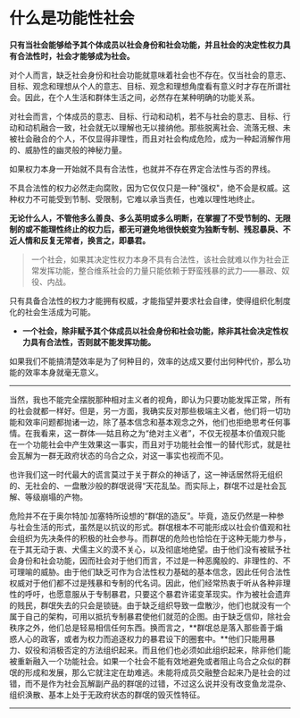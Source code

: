 # 什么是功能性社会

**只有当社会能够给予其个体成员以社会身份和社会功能，并且社会的决定性权力具有合法性时，社会才能够成为社会。**

对个人而言，缺乏社会身份和社会功能就意味着社会也不存在。仅当社会的意志、目标、观念和理想从个人的意志、目标、观念和理想角度看有意义时才存在所谓社会。因此，在个人生活和群体生活之间，必然存在某种明确的功能关系。

对社会而言，个体成员的意志、目标、行动和动机，若不与社会的意志、目标、行动和动机融合一致，社会就无以理解也无以接纳他。那些脱离社会、流落无根、未被社会融合的个人，不仅显得非理性，而且对社会构成危险，成为一种起消解作用的、威胁性的幽灵般的神秘力量。

如果权力本身一开始就不具有合法性，也就并不存在界定合法性与否的界线。

不具合法性的权力必然走向腐败，因为它仅仅只是一种"强权"，绝不会是权威。这种权力不可能受到节制、受限制，它难以承当责任，也难以理性地终止。

**无论什么人，不管他多么善良、多么英明或多么明断，在掌握了不受节制的、无限制的或不能理性终止的权力后，都无可避免地很快蜕变为独断专制、残忍暴戾、不近人情和反复无常者，换言之，即暴君。**

> 一个社会，如果其决定性权力本身不具有合法性，该社会就难以作为社会正常发挥功能，整合维系社会的力量只能依赖于野蛮残暴的武力——暴政、奴役、内战。

只有具备合法性的权力才能拥有权威，才能指望并要求社会自律，使得组织化制度化的社会生活成为可能。

- **一个社会，除非赋予其个体成员以社会身份和社会功能，除非其社会决定性权力具有合法性，否则就不能发挥功能。**

如果我们不能搞清楚效率是为了何种目的，效率的达成又要付出何种代价，那么功能的效率本身就毫无意义。

****

当然，我也不能完全摆脱那种相对主义者的视角，即认为只要功能发挥正常，所有的社会就都一样好。但是，另一方面，我确实反对那些极端主义者，他们将一切功能和效率问题都抛诸一边，除了基本信念和基本观念之外，他们也拒绝思考任何事情。在我看来，这一群体──姑且称之为“绝对主义者”，不仅无视基本价值观只能在一个功能社会中产生效果这一事实，而且对于功能社会惟一的替代形式，就是社会瓦解为一群无政府状态的乌合之众，对这一事实也视而不见。

也许我们这一时代最大的谎言莫过于关于群众的神话了，这一神话居然将无组织的、无社会的、一盘散沙般的群氓说得“天花乱坠。而实际上，群氓不过是社会瓦解、等级崩塌的产物。

危险并不在于奥尔特加·加塞特所设想的“群氓的造反”。毕竟，造反仍然是一种参与社会生活的形式，虽然是以抗议的形式。群氓根本不可能形成以社会价值观和社会组织为先决条件的积极的社会参与。而群氓的危险也恰恰在于这种无能力参与，在于其无动于衷、犬儒主义的漠不关心，以及彻底地绝望。由于他们没有被赋予社会身份和社会功能，因而社会对于他们而言，不过是一种恶魔般的、非理性的、不可理喻的威胁。由于他们缺乏可作为合法性权力基础的基本信念，因此任何合法性权威对于他们都不过是残暴和专制的代名词。因此，他们经常热衷于听从各种非理性的呼吁，也愿意服从于专制暴君，只要这个暴君许诺变革现实。作为被社会遗弃的贱民，群氓失去的只会是锁链。由于缺乏组织导致一盘散沙，他们也就没有一个属于自己的架构，可用以抵抗专制暴君使他们就范的企图。由于缺乏信仰，除社会秩序之外，他们总是轻易相信任何东西。换而言之，**群氓总是落入那些善于煽惑人心的政客，或者为权力而追逐权力的暴君设下的圈套中。**他们只能用暴力、奴役和消极否定的方法组织起来。而且他们也必须如此组织起来，除非他们能被重新融入一个功能社会。如果一个社会不能有效地避免或者阻止乌合之众似的群氓的形成和发展，那么它就注定在劫难逃。未能将成员交融整合起来乃是社会的过错，而不是作为社会瓦解副产品的群氓的过错，不过这么说并没有改变鱼龙混杂、组织涣散、基本上处于无政府状态的群氓的毁灭性特征。

****

